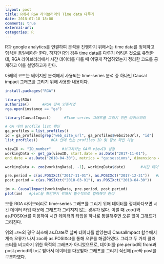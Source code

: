```yaml
---
layout: post
title: R에서 RGA 라이브러리의 Time data 다루기
date: 2018-07-18 18:00
comments: true
external-url:
categories: R
---
```


R과 google analytics를 연결하여 분석을 진행하기 위해서는 time data를 정제하고 형식을 통일해야만 한다. 하지만 R의 경우 time data를 다루기 어려운 것으로 유명한데, RGA 라이브러리에서 시간 데이터를 다룰 때 어떻게 작업하였는지 정리한 코드를 공개하고 이를 설명하고자 한다. 

아래의 코드는 베이지안 분석에서 사용되는 time-series 분석 중 하나인 Causal impact 그래프를 그리기 위해 사용한 내용이다. 

```R
install.packages("RGA")

library(RGA)
authorize()      #RGA 접속 인증작업 
rga.open(instance == "ga")

library(CausalImpact)      #Time-series 그래프를 그리기 위한 라이브러리 

# GA 내의 profile list 확인
ga_profiles = list_profiles()
id = ga_profiles[grep("web_site_url", ga_profiles$websiteUrl), "id"]
list_profiles()      #GA 안에 있는 profiles ID 및 정보 확인 가능 

viewID <- "ID_number"     #보고자하는 GA의 viewID 설정 
workingData <- get_ga(viewID, start.date = as.Date("2017-11-01"), 
end.date = as.Date("2018-04-30"), metrics = "ga:sessions", dimensions = "ga:date") 

workingData <- zoo(workingData[, -1], workingData$date)       #시간 데이터 변환 

pre.period = c(as.POSIXct("2017-11-01"), as.POSIXct("2017-12-31"))   #as.Date to as.POSIXct
post.period = c(as.POSIXct("2018-03-01"), as.POSIXct("2018-04-30"))

im <- CausalImpact(workingData, pre.period, post.period)
plot(im)   #plot을 확인하기 위해서 필수적으로 입력해야 한다 

```

보통 RGA 라이브러리로 time-series 그래프를 그리기 위해 데이터를 정제하다보면 시간 데이터 타입 때문에 그래프가 그려지지 않는 경우가 많다.
이럴 때 zoo()와 as.POSIXct를 이용하여 시간 데이터의 타입을 하나로 통일해주면 오류 없이 그래프가 그려진다.

위의 코드의 경우 최초에 as.Date로 날짜 데이터를 받았는데 CausalImpact 함수에서 계속 오류가 나서 zoo와 as.POSIXct를 통해 오류를 해결하였다.
그리고 두 가지 클러스터를 비교하기 위한 목적의 그래프가 아니었으므로, 데이터를 pre.period의 from과 post.period의 to로 받아서 데이터를 다운받아 그래프를 그리기 직전에 pre와 post를 구분하였다. 

